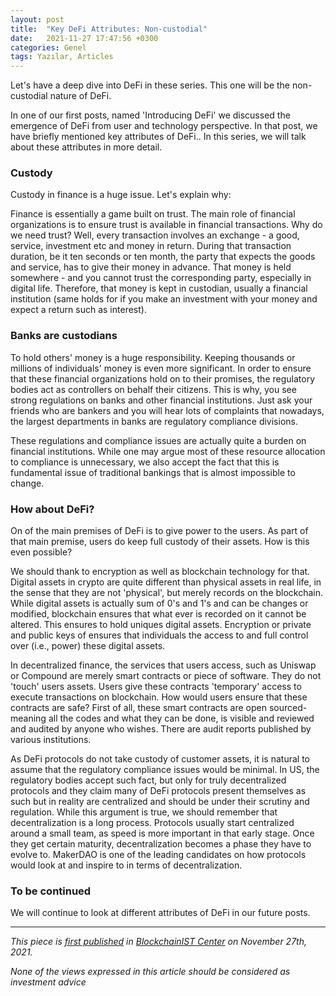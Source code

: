 ```yaml
---
layout: post
title:  "Key DeFi Attributes: Non-custodial"
date:   2021-11-27 17:47:56 +0300
categories: Genel
tags: Yazılar, Articles
---
```


Let's have a deep dive into DeFi in these series. This one will be the non-custodial nature of DeFi. 

In one of our first posts, named 'Introducing DeFi' we discussed the emergence of DeFi from user and technology perspective. In that post, we have briefly mentioned key attributes of DeFi.. In this series, we will talk about these attributes in more detail. 

### Custody
Custody in finance is a huge issue. Let's explain why: 

Finance is essentially a game built on trust. The main role of financial organizations is to ensure trust is available in financial transactions. Why do we need trust? Well, every transaction involves an exchange - a good, service, investment etc and money in return. During that transaction duration, be it ten seconds or ten month, the party that expects the goods and service, has to give their money in advance. That money is held somewhere - and you cannot trust the corresponding party, especially in digital life. Therefore, that money is kept in custodian, usually a financial institution (same holds for if you make an investment with your money and expect a return such as interest). 

### Banks are custodians 
To hold others' money is a huge responsibility. Keeping thousands or millions of individuals' money is even more significant. In order to ensure that these financial organizations hold on to their promises, the regulatory bodies act  as controllers on behalf their citizens. This is why, you see strong regulations on banks and other financial institutions. Just ask your friends who are bankers and you will hear lots of complaints that nowadays, the largest departments in banks are regulatory compliance divisions. 

These regulations and compliance issues are actually quite a burden on financial institutions. While one may argue most of these resource allocation to compliance is unnecessary, we also accept the fact that this is fundamental issue of traditional bankings that is almost impossible to change. 

### How about DeFi?
On of the main premises of DeFi is to give power to the users. As part of that main premise, users do keep full custody of their assets. How is this even possible?

We should thank to encryption as well as blockchain technology for that. Digital assets in crypto are quite different than physical assets in real life, in the sense that they are not 'physical', but merely records on the blockchain. While digital assets is actually sum of 0's and 1's and can be changes or modified, blockchain ensures that what ever is recorded on it cannot be altered. This ensures to hold uniques digital assets. Encryption or private and public keys of ensures that individuals the access to and full control over (i.e., power) these digital assets. 

In decentralized finance, the services that users access, such as Uniswap or Compound are merely smart contracts or piece of software. They do not 'touch' users assets. Users give these contracts 'temporary' access to execute transactions on blockchain. How would users ensure that these contracts are safe? First of all, these smart contracts are open sourced- meaning all the codes and what they can be done, is visible and reviewed and audited by anyone who wishes. There are audit reports published by various institutions. 

As DeFi protocols do not take custody of customer assets, it is natural to assume that the regulatory compliance issues would be minimal. In US, the regulatory bodies accept such fact, but only for truly decentralized protocols and they claim many of DeFi protocols present themselves as such but in reality are centralized and should be under their scrutiny and regulation. While this argument is true, we should remember that decentralization is a long process. Protocols usually start centralized around a small team, as speed is more important in that early stage. Once they get certain maturity, decentralization becomes a phase they have to evolve to. MakerDAO is one of the leading candidates on how protocols would look at and inspire to in terms of decentralization. 

### To be continued

We will continue to look at different attributes of DeFi in our future posts. 


---
*This piece is [first published]() in [BlockchainIST Center](https://medium.com/blockchainist-center) on November 27th, 2021.*

*None of the views expressed in this article should be considered as investment advice*
